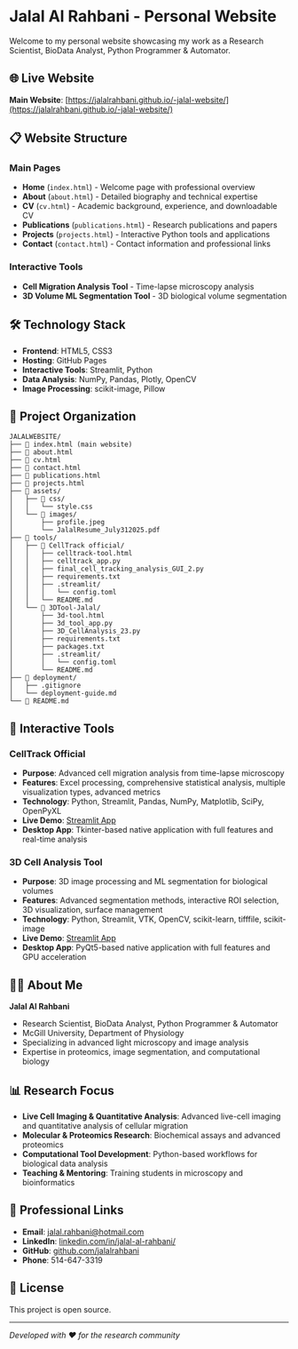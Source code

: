 # Jalal Al Rahbani - Personal Website

Welcome to my personal website showcasing my work as a Research Scientist, BioData Analyst, Python Programmer & Automator.

## 🌐 Live Website

**Main Website**: [https://jalalrahbani.github.io/-jalal-website/](https://jalalrahbani.github.io/-jalal-website/)

## 📋 Website Structure

### Main Pages
- **Home** (`index.html`) - Welcome page with professional overview
- **About** (`about.html`) - Detailed biography and technical expertise
- **CV** (`cv.html`) - Academic background, experience, and downloadable CV
- **Publications** (`publications.html`) - Research publications and papers
- **Projects** (`projects.html`) - Interactive Python tools and applications
- **Contact** (`contact.html`) - Contact information and professional links

### Interactive Tools
- **Cell Migration Analysis Tool** - Time-lapse microscopy analysis
- **3D Volume ML Segmentation Tool** - 3D biological volume segmentation

## 🛠️ Technology Stack

- **Frontend**: HTML5, CSS3
- **Hosting**: GitHub Pages
- **Interactive Tools**: Streamlit, Python
- **Data Analysis**: NumPy, Pandas, Plotly, OpenCV
- **Image Processing**: scikit-image, Pillow

## 📁 Project Organization

```
JALALWEBSITE/
├── 📄 index.html (main website)
├── 📄 about.html
├── 📄 cv.html
├── 📄 contact.html
├── 📄 publications.html
├── 📄 projects.html
├── 📁 assets/
│   ├── 📁 css/
│   │   └── style.css
│   └── 📁 images/
│       ├── profile.jpeg
│       └── JalalResume_July312025.pdf
├── 📁 tools/
│   ├── 📁 CellTrack official/
│   │   ├── celltrack-tool.html
│   │   ├── celltrack_app.py
│   │   ├── final_cell_tracking_analysis_GUI_2.py
│   │   ├── requirements.txt
│   │   ├── .streamlit/
│   │   │   └── config.toml
│   │   └── README.md
│   └── 📁 3DTool-Jalal/
│       ├── 3d-tool.html
│       ├── 3d_tool_app.py
│       ├── 3D_CellAnalysis_23.py
│       ├── requirements.txt
│       ├── packages.txt
│       ├── .streamlit/
│       │   └── config.toml
│       └── README.md
├── 📁 deployment/
│   ├── .gitignore
│   └── deployment-guide.md
└── 📄 README.md
```

## 🚀 Interactive Tools

### CellTrack Official
- **Purpose**: Advanced cell migration analysis from time-lapse microscopy
- **Features**: Excel processing, comprehensive statistical analysis, multiple visualization types, advanced metrics
- **Technology**: Python, Streamlit, Pandas, NumPy, Matplotlib, SciPy, OpenPyXL
- **Live Demo**: [Streamlit App](https://celltrack-jalal.streamlit.app)
- **Desktop App**: Tkinter-based native application with full features and real-time analysis

### 3D Cell Analysis Tool
- **Purpose**: 3D image processing and ML segmentation for biological volumes
- **Features**: Advanced segmentation methods, interactive ROI selection, 3D visualization, surface management
- **Technology**: Python, Streamlit, VTK, OpenCV, scikit-learn, tifffile, scikit-image
- **Live Demo**: [Streamlit App](https://3dtool-jalal.streamlit.app)
- **Desktop App**: PyQt5-based native application with full features and GPU acceleration

## 👨‍💻 About Me

**Jalal Al Rahbani**
- Research Scientist, BioData Analyst, Python Programmer & Automator
- McGill University, Department of Physiology
- Specializing in advanced light microscopy and image analysis
- Expertise in proteomics, image segmentation, and computational biology

## 📊 Research Focus

- **Live Cell Imaging & Quantitative Analysis**: Advanced live-cell imaging and quantitative analysis of cellular migration
- **Molecular & Proteomics Research**: Biochemical assays and advanced proteomics
- **Computational Tool Development**: Python-based workflows for biological data analysis
- **Teaching & Mentoring**: Training students in microscopy and bioinformatics

## 🔗 Professional Links

- **Email**: jalal.rahbani@hotmail.com
- **LinkedIn**: [linkedin.com/in/jalal-al-rahbani/](https://linkedin.com/in/jalal-al-rahbani/)
- **GitHub**: [github.com/jalalrahbani](https://github.com/jalalrahbani)
- **Phone**: 514-647-3319

## 📄 License

This project is open source.

---


*Developed with ❤️ for the research community* 
